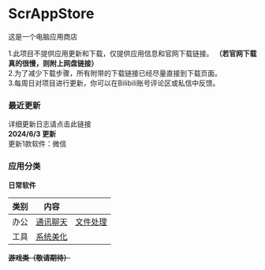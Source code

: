 # ScrAppStore
这是一个电脑应用商店  
  
1.此项目不提供应用更新和下载，仅提供应用信息和官网下载链接。 **（若官网下载真的很慢，则附上网盘链接）**  
2.为了减少下载步骤，所有附带的下载链接已经尽量直接到下载页面。  
3.每周日对项目进行更新，你可以在Bilibili账号评论区或私信中反馈。  

### 最近更新  
详细更新日志请点击此链接  
**2024/6/3 更新**  
更新1款软件：微信  
### 应用分类
**日常软件**  
  
| 类别 | 内容 |  |
|-----|-----|-----|
| 办公 | [通讯聊天]() | [文件处理]() |
| 工具 | [系统美化]() |  |
  
**~~游戏类（敬请期待）~~**  
